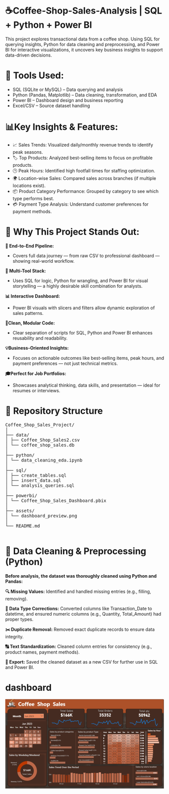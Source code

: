 # ☕Coffee-Shop-Sales-Analysis | SQL + Python + Power BI 
This project explores transactional data from a coffee shop. Using SQL for querying insights, Python for data cleaning and preprocessing, and Power BI for interactive visualizations, it uncovers key business insights to support data-driven decisions.

# 🔧 Tools Used:
- SQL (SQLite or MySQL) – Data querying and analysis
- Python (Pandas, Matplotlib) – Data cleaning, transformation, and EDA
- Power BI – Dashboard design and business reporting
- Excel/CSV – Source dataset handling

  
# 📊Key Insights & Features:
  - 📈 Sales Trends: Visualized daily/monthly revenue trends to identify peak seasons.
  - 🏷️ Top Products: Analyzed best-selling items to focus on profitable products.
  - 🕒 Peak Hours: Identified high footfall times for staffing optimization.
  - 🌍 Location-wise Sales: Compared sales across branches (if multiple locations exist).
  - 📦 Product Category Performance: Grouped by category to see which type performs best.
  - 💳 Payment Type Analysis: Understand customer preferences for payment methods.
  
# 🌟 Why This Project Stands Out:
  **🔄 End-to-End Pipeline:**
  - Covers full data journey — from raw CSV to professional dashboard — showing real-world workflow.

  **🧠 Multi-Tool Stack:**
  - Uses SQL for logic, Python for wrangling, and Power BI for visual storytelling — a highly desirable skill combination for analysts.

  **📊 Interactive Dashboard:**
  - Power BI visuals with slicers and filters allow dynamic exploration of sales patterns.

  **🧹Clean, Modular Code:**
  - Clear separation of scripts for SQL, Python and Power BI enhances reusability and readability.

  **💡Business-Oriented Insights:**
  - Focuses on actionable outcomes like best-selling items, peak hours, and payment preferences — not just technical metrics.

  **🎓Perfect for Job Portfolios:**
  - Showcases analytical thinking, data skills, and presentation — ideal for resumes or interviews.

  # 📁 Repository Structure
  <Pre>
Coffee_Shop_Sales_Project/
│
├── data/
│ ├── Coffee_Shop_Sales2.csv
│ └── coffee_shop_sales.db
│
├── python/
│ └── data_cleaning_eda.ipynb 
│
├── sql/
│ ├── create_tables.sql
│ ├── insert_data.sql
│ └── analysis_queries.sql
│
├── powerbi/
│ └── Coffee_Shop_Sales_Dashboard.pbix
│
├── assets/
│ └── dashboard_preview.png
│
└── README.md
  </Pre>

  # 🧹 Data Cleaning & Preprocessing (Python)
  **Before analysis, the dataset was thoroughly cleaned using Python and Pandas:**

**🔍 Missing Values:** Identified and handled missing entries (e.g., filling, removing).

**🔄 Data Type Corrections:** Converted columns like Transaction_Date to datetime, and ensured numeric columns (e.g., Quantity, Total_Amount) had proper types.

**✂️ Duplicate Removal:** Removed exact duplicate records to ensure data integrity.

**🔠 Text Standardization:** Cleaned column entries for consistency (e.g., product names, payment methods).

**📁 Export:** Saved the cleaned dataset as a new CSV for further use in SQL and Power BI.

# dashboard
<img src="https://github.com/priyankawagh123/Coffee-Shop-Sales-Analysis-/blob/main/Dashboard_Img.png" alt="Dashboard Img">




